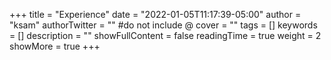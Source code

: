 +++
title = "Experience"
date = "2022-01-05T11:17:39-05:00"
author = "ksam"
authorTwitter = "" #do not include @
cover = ""
tags = []
keywords = []
description = ""
showFullContent = false
readingTime = true
weight = 2
showMore = true
+++
